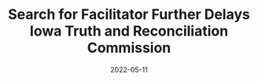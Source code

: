 ---
title: "Search for Facilitator Further Delays Iowa Truth and Reconciliation Commission"
collection: publications
pub_type: policy
excerpt: 'On the evening of Thursday, November 4, 2021, after the Iowa City Truth and Reconciliation Commissioners filed out of their meeting in City Hall, Commission Chair Mohamed Traore spoke with community members about school outreach. He noticed two police officers approaching. He thought that they might ask him about the Commission’s work. Or that something had happened to his family. It was neither: The officers arrested Traore.'
date: 2022-05-11
venue: 'The Pulitzer Center'
paperurl: 'https://pulitzercenter.org/stories/search-facilitator-further-delays-iowa-truth-and-reconciliation-commission.'
authors:
    - Daniel Posthumus
---